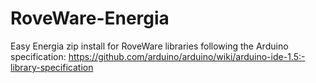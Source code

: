 # RoveWare-Energia
Easy Energia zip install for RoveWare libraries following the Arduino specification: https://github.com/arduino/arduino/wiki/arduino-ide-1.5:-library-specification
